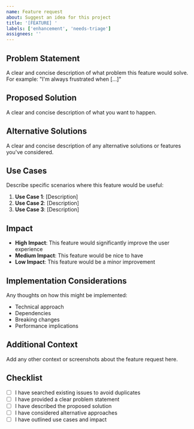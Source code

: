 ```yaml
---
name: Feature request
about: Suggest an idea for this project
title: '[FEATURE] '
labels: ['enhancement', 'needs-triage']
assignees: ''
---
```


## Problem Statement

A clear and concise description of what problem this feature would solve. For example: "I'm always frustrated when [...]"

## Proposed Solution

A clear and concise description of what you want to happen.

## Alternative Solutions

A clear and concise description of any alternative solutions or features you've considered.

## Use Cases

Describe specific scenarios where this feature would be useful:

1. **Use Case 1**: [Description]
2. **Use Case 2**: [Description]
3. **Use Case 3**: [Description]

## Impact

- **High Impact**: This feature would significantly improve the user experience
- **Medium Impact**: This feature would be nice to have
- **Low Impact**: This feature would be a minor improvement

## Implementation Considerations

Any thoughts on how this might be implemented:
- Technical approach
- Dependencies
- Breaking changes
- Performance implications

## Additional Context

Add any other context or screenshots about the feature request here.

## Checklist

- [ ] I have searched existing issues to avoid duplicates
- [ ] I have provided a clear problem statement
- [ ] I have described the proposed solution
- [ ] I have considered alternative approaches
- [ ] I have outlined use cases and impact
